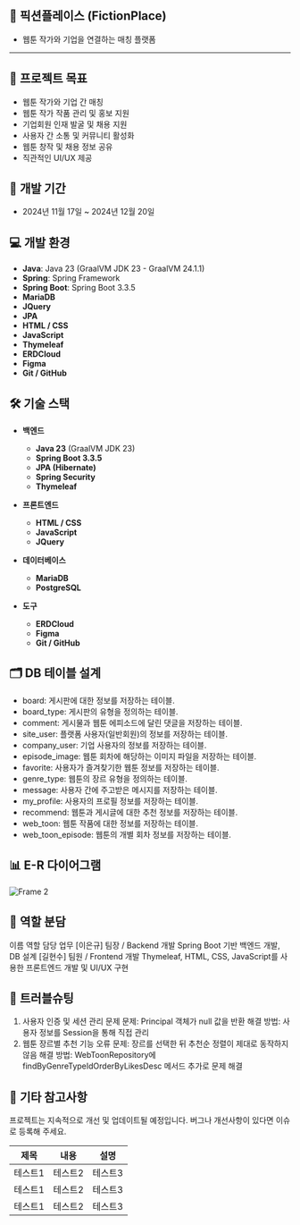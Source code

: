 ## 📌 픽션플레이스 (FictionPlace)
- 웹툰 작가와 기업을 연결하는 매칭 플랫폼
*****
## 📢 프로젝트 목표
- 웹툰 작가와 기업 간 매칭
- 웹툰 작가 작품 관리 및 홍보 지원
- 기업회원 인재 발굴 및 채용 지원
- 사용자 간 소통 및 커뮤니티 활성화
- 웹툰 창작 및 채용 정보 공유
- 직관적인 UI/UX 제공


## 📅 개발 기간
- 2024년 11월 17일 ~ 2024년 12월 20일

## 💻 개발 환경

- **Java**: Java 23 (GraalVM JDK 23 - GraalVM 24.1.1)
- **Spring**: Spring Framework
- **Spring Boot**: Spring Boot 3.3.5
- **MariaDB**
- **JQuery**
- **JPA**
- **HTML / CSS**
- **JavaScript**
- **Thymeleaf**
- **ERDCloud**
- **Figma**
- **Git / GitHub**


## 🛠️ 기술 스택
- **백엔드**
  - **Java 23** (GraalVM JDK 23)
  - **Spring Boot 3.3.5**
  - **JPA (Hibernate)**
  - **Spring Security**
  - **Thymeleaf**

- **프론트엔드**
  - **HTML / CSS**
  - **JavaScript**
  - **JQuery**

- **데이터베이스**
  - **MariaDB**
  - **PostgreSQL**

- **도구**
  - **ERDCloud**
  - **Figma** 
  - **Git / GitHub** 


## 🗂️ DB 테이블 설계

- board: 게시판에 대한 정보를 저장하는 테이블.
- board_type: 게시판의 유형을 정의하는 테이블.
- comment: 게시물과 웹툰 에피소드에 달린 댓글을 저장하는 테이블.
- site_user: 플랫폼 사용자(일반회원)의 정보를 저장하는 테이블.
- company_user: 기업 사용자의 정보를 저장하는 테이블.
- episode_image: 웹툰 회차에 해당하는 이미지 파일을 저장하는 테이블.
- favorite: 사용자가 즐겨찾기한 웹툰 정보를 저장하는 테이블.
- genre_type: 웹툰의 장르 유형을 정의하는 테이블.
- message: 사용자 간에 주고받은 메시지를 저장하는 테이블.
- my_profile: 사용자의 프로필 정보를 저장하는 테이블.
- recommend: 웹툰과 게시글에 대한 추천 정보를 저장하는 테이블.
- web_toon: 웹툰 작품에 대한 정보를 저장하는 테이블.
- web_toon_episode: 웹툰의 개별 회차 정보를 저장하는 테이블.


## 📊 E-R 다이어그램

![Frame 2](https://github.com/user-attachments/assets/a26b7273-ae9c-433c-8c08-8790e26c43f7)


## 👥 역할 분담
이름	역할	담당 업무
[이은규]	팀장 / Backend 개발	Spring Boot 기반 백엔드 개발, DB 설계 
[길현수] 팀원 / Frontend 개발	Thymeleaf, HTML, CSS, JavaScript를 사용한 프론트엔드 개발 및 UI/UX 구현


## 🐞 트러블슈팅
1. 사용자 인증 및 세션 관리 문제
문제: Principal 객체가 null 값을 반환
해결 방법: 사용자 정보를 Session을 통해 직접 관리
2. 웹툰 장르별 추천 기능 오류
문제: 장르를 선택한 뒤 추천순 정렬이 제대로 동작하지 않음
해결 방법: WebToonRepository에 findByGenreTypeIdOrderByLikesDesc 메서드 추가로 문제 해결
## 📄 기타 참고사항
프로젝트는 지속적으로 개선 및 업데이트될 예정입니다.
버그나 개선사항이 있다면 이슈로 등록해 주세요.

|제목|내용|설명|
|------|---|---|
|테스트1|테스트2|테스트3|
|테스트1|테스트2|테스트3|
|테스트1|테스트2|테스트3|
